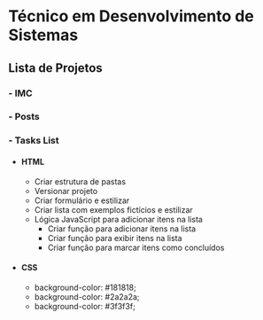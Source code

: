# Técnico em Desenvolvimento de Sistemas

## Lista de Projetos

### - IMC

### - Posts

### - Tasks List

- #### HTML

  - Criar estrutura de pastas
  - Versionar projeto
  - Criar formulário e estilizar
  - Criar lista com exemplos fictícios e estilizar
  - Lógica JavaScript para adicionar itens na lista
    - Criar função para adicionar itens na lista
    - Criar função para exibir itens na lista
    <!-- - Criar função para remover itens da lista -->
    - Criar função para marcar itens como concluídos
        <!-- - Criar função para desmarcar itens como concluídos -->
        <!-- - Criar função para editar itens da lista -->
      <!-- - Criar função para salvar itens editados -->
      <!-- - Criar função para cancelar edição de itens -->
      <!-- - Criar função para limpar lista  -->

- #### CSS
  - background-color: #181818;
  - background-color: #2a2a2a;
  - background-color: #3f3f3f;
